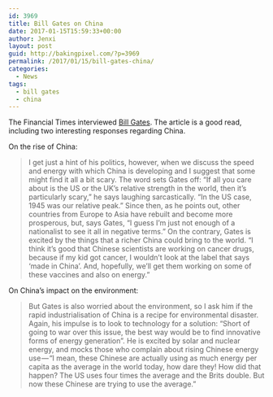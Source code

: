 ```yaml
---
id: 3969
title: Bill Gates on China
date: 2017-01-15T15:59:33+00:00
author: Jenxi
layout: post
guid: http://bakingpixel.com/?p=3969
permalink: /2017/01/15/bill-gates-china/
categories:
  - News
tags:
  - bill gates
  - china
---
```

The Financial Times interviewed [Bill Gates](https://medium.ft.com/lunch-with-the-ft-bill-gates-e0e924b07c31#.6trczwneg). The article is a good read, including two interesting responses regarding China.

On the rise of China:

> I get just a hint of his politics, however, when we discuss the speed and energy with which China is developing and I suggest that some might find it all a bit scary. The word sets Gates off: “If all you care about is the US or the UK’s relative strength in the world, then it’s particularly scary,” he says laughing sarcastically. “In the US case, 1945 was our relative peak.” Since then, as he points out, other countries from Europe to Asia have rebuilt and become more prosperous, but, says Gates, “I guess I’m just not enough of a nationalist to see it all in negative terms.” On the contrary, Gates is excited by the things that a richer China could bring to the world. “I think it’s good that Chinese scientists are working on cancer drugs, because if my kid got cancer, I wouldn’t look at the label that says ‘made in China’. And, hopefully, we’ll get them working on some of these vaccines and also on energy.” 

On China&#8217;s impact on the environment:

> But Gates is also worried about the environment, so I ask him if the rapid industrialisation of China is a recipe for environmental disaster. Again, his impulse is to look to technology for a solution: “Short of going to war over this issue, the best way would be to find innovative forms of energy generation”. He is excited by solar and nuclear energy, and mocks those who complain about rising Chinese energy use — “I mean, these Chinese are actually using as much energy per capita as the average in the world today, how dare they! How did that happen? The US uses four times the average and the Brits double. But now these Chinese are trying to use the average.”